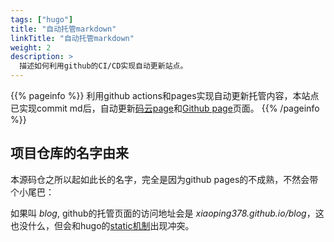 ```yaml
---
tags: ["hugo"]
title: "自动托管markdown"
linkTitle: "自动托管markdown"
weight: 2
description: >
  描述如何利用github的CI/CD实现自动更新站点。
---
```


{{% pageinfo %}}
利用github actions和pages实现自动更新托管内容，本站点已实现commit md后，自动更新[码云page](https://xiaoping378.gitee.io/)和[Github page](https://xiaoping378.github.io/)页面。
{{% /pageinfo %}}

## 项目仓库的名字由来

本源码仓之所以起如此长的名字，完全是因为github pages的不成熟，不然会带个小尾巴：

如果叫 _blog_, github的托管页面的访问地址会是 _xiaoping378.github.io/blog_，这也没什么，但会和hugo的[static机制](/docs/1-site/add_content/#图片路径问题)出现冲突。

